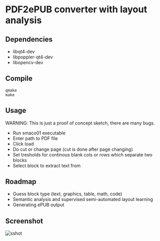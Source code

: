 # PDF2ePUB converter with layout analysis 

## Dependencies

- libqt4-dev
- libpoppler-qt4-dev
- libopencv-dev

## Compile
```
qmake
make
```

## Usage
WARNING: This is just a proof of concept sketch, there are many bugs.

- Run smaco01 executable
- Enter path to PDF file
- Click load
- Do cut or change page (cut is done after page changing)
- Set tresholds for continous blank cols or rows which separate two blocks
- Select block to extract text from

## Roadmap

- Guess block type (text, graphics, table, math, code)
- Semantic analysis and supervised semi-automated layout learning
- Generating ePUB output

## Screenshot

![sshot](http://i.imgur.com/i3B35DW.png "Current screenshot")
